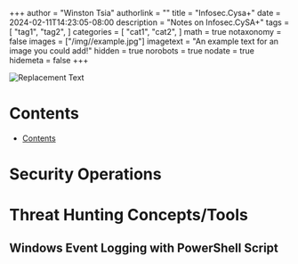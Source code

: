 +++
author = "Winston Tsia"
authorlink = ""
title = "Infosec.Cysa+"
date = 2024-02-11T14:23:05-08:00
description = "Notes on Infosec.CySA+"
tags = [
    "tag1",
    "tag2",
]
categories = [
    "cat1",
    "cat2",
]
math = true
notaxonomy = false
images = ["/img/<folder>/example.jpg"]
imagetext = "An example text for an image you could add!"
hidden = true
norobots = true
nodate = true
hidemeta = false
+++

![Replacement Text](/rover/img/<topic>/<image>.png)

# Contents
- [Contents](#contents)

# Security Operations

# Threat Hunting Concepts/Tools 
## Windows Event Logging with PowerShell Script


##